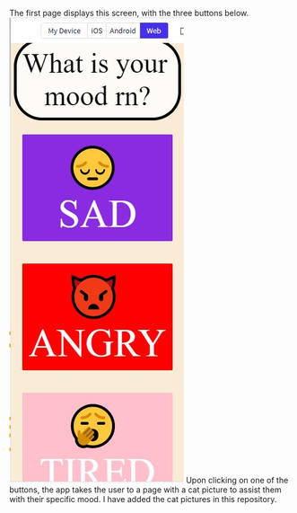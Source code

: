 The first page displays this screen, with the three buttons below.
![](1stPageScreenshot.JPG)
Upon clicking on one of the buttons, the app takes the user to a page with a cat picture to assist them with their specific mood.
I have added the cat pictures in this repository.
